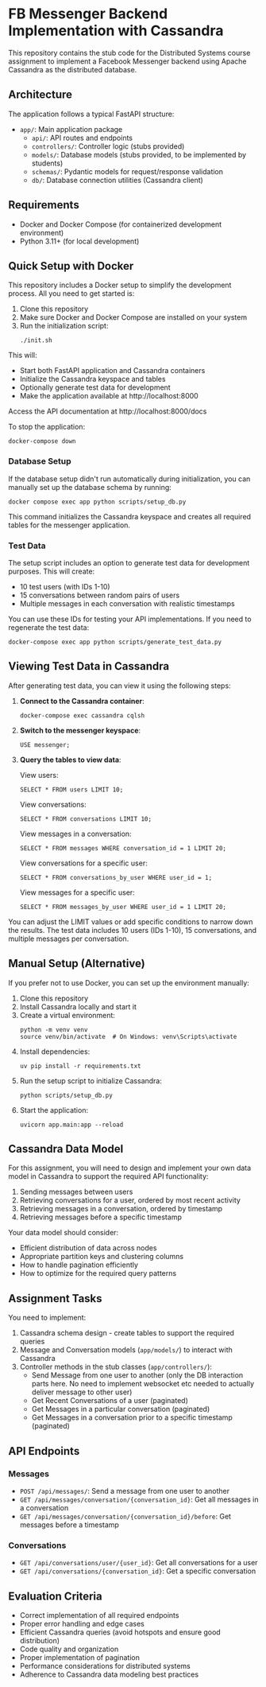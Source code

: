 # FB Messenger Backend Implementation with Cassandra

This repository contains the stub code for the Distributed Systems course assignment to implement a Facebook Messenger backend using Apache Cassandra as the distributed database.

## Architecture

The application follows a typical FastAPI structure:

- `app/`: Main application package
  - `api/`: API routes and endpoints
  - `controllers/`: Controller logic (stubs provided)
  - `models/`: Database models (stubs provided, to be implemented by students)
  - `schemas/`: Pydantic models for request/response validation
  - `db/`: Database connection utilities (Cassandra client)

## Requirements

- Docker and Docker Compose (for containerized development environment)
- Python 3.11+ (for local development)

## Quick Setup with Docker

This repository includes a Docker setup to simplify the development process. All you need to get started is:

1. Clone this repository
2. Make sure Docker and Docker Compose are installed on your system
3. Run the initialization script:
   ```
   ./init.sh
   ```

This will:

- Start both FastAPI application and Cassandra containers
- Initialize the Cassandra keyspace and tables
- Optionally generate test data for development
- Make the application available at http://localhost:8000

Access the API documentation at http://localhost:8000/docs

To stop the application:

```
docker-compose down
```

### Database Setup

If the database setup didn't run automatically during initialization, you can manually set up the database schema by running:

```
docker compose exec app python scripts/setup_db.py
```

This command initializes the Cassandra keyspace and creates all required tables for the messenger application.

### Test Data

The setup script includes an option to generate test data for development purposes. This will create:

- 10 test users (with IDs 1-10)
- 15 conversations between random pairs of users
- Multiple messages in each conversation with realistic timestamps

You can use these IDs for testing your API implementations. If you need to regenerate the test data:

```
docker-compose exec app python scripts/generate_test_data.py
```

## Viewing Test Data in Cassandra

After generating test data, you can view it using the following steps:

1. **Connect to the Cassandra container**:

   ```
   docker-compose exec cassandra cqlsh
   ```

2. **Switch to the messenger keyspace**:

   ```
   USE messenger;
   ```

3. **Query the tables to view data**:

   View users:

   ```
   SELECT * FROM users LIMIT 10;
   ```

   View conversations:

   ```
   SELECT * FROM conversations LIMIT 10;
   ```

   View messages in a conversation:

   ```
   SELECT * FROM messages WHERE conversation_id = 1 LIMIT 20;
   ```

   View conversations for a specific user:

   ```
   SELECT * FROM conversations_by_user WHERE user_id = 1;
   ```

   View messages for a specific user:

   ```
   SELECT * FROM messages_by_user WHERE user_id = 1 LIMIT 20;
   ```

You can adjust the LIMIT values or add specific conditions to narrow down the results. The test data includes 10 users (IDs 1-10), 15 conversations, and multiple messages per conversation.

## Manual Setup (Alternative)

If you prefer not to use Docker, you can set up the environment manually:

1. Clone this repository
2. Install Cassandra locally and start it
3. Create a virtual environment:
   ```
   python -m venv venv
   source venv/bin/activate  # On Windows: venv\Scripts\activate
   ```
4. Install dependencies:
   ```
   uv pip install -r requirements.txt
   ```
5. Run the setup script to initialize Cassandra:
   ```
   python scripts/setup_db.py
   ```
6. Start the application:
   ```
   uvicorn app.main:app --reload
   ```

## Cassandra Data Model

For this assignment, you will need to design and implement your own data model in Cassandra to support the required API functionality:

1. Sending messages between users
2. Retrieving conversations for a user, ordered by most recent activity
3. Retrieving messages in a conversation, ordered by timestamp
4. Retrieving messages before a specific timestamp

Your data model should consider:

- Efficient distribution of data across nodes
- Appropriate partition keys and clustering columns
- How to handle pagination efficiently
- How to optimize for the required query patterns

## Assignment Tasks

You need to implement:

1. Cassandra schema design - create tables to support the required queries
2. Message and Conversation models (`app/models/`) to interact with Cassandra
3. Controller methods in the stub classes (`app/controllers/`):
   - Send Message from one user to another (only the DB interaction parts here. No need to implement websocket etc needed to actually deliver message to other user)
   - Get Recent Conversations of a user (paginated)
   - Get Messages in a particular conversation (paginated)
   - Get Messages in a conversation prior to a specific timestamp (paginated)

## API Endpoints

### Messages

- `POST /api/messages/`: Send a message from one user to another
- `GET /api/messages/conversation/{conversation_id}`: Get all messages in a conversation
- `GET /api/messages/conversation/{conversation_id}/before`: Get messages before a timestamp

### Conversations

- `GET /api/conversations/user/{user_id}`: Get all conversations for a user
- `GET /api/conversations/{conversation_id}`: Get a specific conversation

## Evaluation Criteria

- Correct implementation of all required endpoints
- Proper error handling and edge cases
- Efficient Cassandra queries (avoid hotspots and ensure good distribution)
- Code quality and organization
- Proper implementation of pagination
- Performance considerations for distributed systems
- Adherence to Cassandra data modeling best practices
